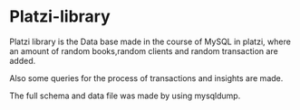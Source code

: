 # Platzi-library

Platzi library is the Data base made in the course of MySQL in platzi, where an amount of random books,random clients and random transaction are added.

Also some queries for the process of transactions and insights are made.

The full schema and data file was made by using mysqldump.
